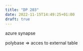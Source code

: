```yaml
---
title: "DP 203"
date: 2022-11-15T14:49:25+01:00
draft: true
---
```


azure synapse

polybase => acces to external table
